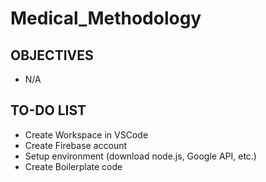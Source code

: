 # Medical_Methodology
## OBJECTIVES
* N/A
## TO-DO LIST
* Create Workspace in VSCode
* Create Firebase account
* Setup environment (download node.js, Google API, etc.) 
* Create Boilerplate code
